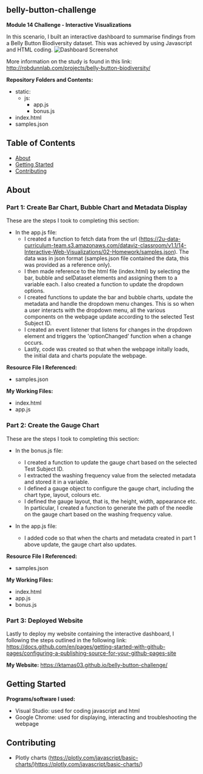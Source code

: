 ## belly-button-challenge
**Module 14 Challenge - Interactive Visualizations**

In this scenario, I built an interactive dashboard to summarise findings from a Belly Button Biodiversity dataset. This was achieved by using Javascript and HTML coding.
![Dashboard Screenshot](https://github.com/KTamas03/belly-button-challenge/assets/132874272/bf225084-b773-40d9-ae11-ae09ff303a6c)

More information on the study is found in this link: http://robdunnlab.com/projects/belly-button-biodiversity/ 

**Repository Folders and Contents:**
- static:
  - js:
    - app.js
    - bonus.js
- index.html
- samples.json


## Table of Contents

- [About](#about)
- [Getting Started](#getting-started)
- [Contributing](#contributing)

## About
### Part 1: Create Bar Chart, Bubble Chart and Metadata Display

These are the steps I took to completing this section:
- In the app.js file:
  - I created a function to fetch data from the url (https://2u-data-curriculum-team.s3.amazonaws.com/dataviz-classroom/v1.1/14-Interactive-Web-Visualizations/02-Homework/samples.json). The data was in json format (samples.json file contained the data, this was provided as a reference only).
  - I then made reference to the html file (index.html) by selecting the bar, bubble and selDataset elements and assigning them to a variable each. I also created a function to update the dropdown options.
  - I created functions to update the bar and bubble charts, update the metadata and handle the dropdown menu changes. This is so when a user interacts with the dropdown menu, all the various components on the webpage update according to the selected Test Subject ID.
  - I created an event listener that listens for changes in the dropdown element and triggers the 'optionChanged' function when a change occurs.
  - Lastly, code was created so that when the webpage initally loads, the initial data and charts populate the webpage.

**Resource File I Referenced:**
  - samples.json

**My Working Files:**
  - index.html
  - app.js

### Part 2: Create the Gauge Chart

These are the steps I took to completing this section:
- In the bonus.js file:
  - I created a function to update the gauge chart based on the selected Test Subject ID.
  - I extracted the washing frequency value from the selected metadata and stored it in a variable.
  - I defined a gauge object to configure the gauge chart, including the chart type, layout, colours etc.
  - I defined the gauge layout, that is, the height, width, appearance etc. In particular, I created a function to generate the path of the needle on the gauge chart based on the washing frequency value.

- In the app.js file:
  - I added code so that when the charts and metadata created in part 1 above update, the gauge chart also updates. 

**Resource File I Referenced:**
  - samples.json

**My Working Files:**
  - index.html
  - app.js
  - bonus.js

### Part 3: Deployed Website

Lastly to deploy my website containing the interactive dashboard, I following the steps outlined in the following link:
https://docs.github.com/en/pages/getting-started-with-github-pages/configuring-a-publishing-source-for-your-github-pages-site

**My Website:**
https://ktamas03.github.io/belly-button-challenge/

## Getting Started

**Programs/software I used:**
 - Visual Studio: used for coding javascript and html
 - Google Chrome: used for displaying, interacting and troubleshooting the webpage

## Contributing

- Plotly charts (https://plotly.com/javascript/basic-charts/)https://plotly.com/javascript/basic-charts/)
